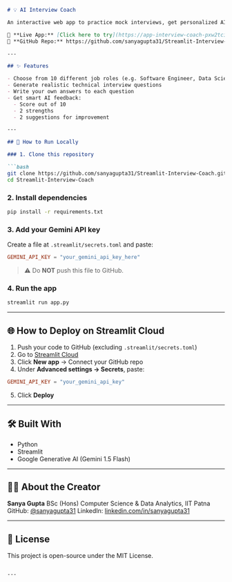 
````markdown
# 💡 AI Interview Coach

An interactive web app to practice mock interviews, get personalized AI feedback, and improve your answers — powered by Google Gemini and Streamlit.

🔗 **Live App:** [Click here to try](https://app-interview-coach-pxw2tcine4ajf8gbzvngvn.streamlit.app/)  
📁 **GitHub Repo:** https://github.com/sanyagupta31/Streamlit-Interview-Coach

---

## ✨ Features

- Choose from 10 different job roles (e.g. Software Engineer, Data Scientist, etc.)
- Generate realistic technical interview questions
- Write your own answers to each question
- Get smart AI feedback:
  - Score out of 10
  - 2 strengths
  - 2 suggestions for improvement

---

## 🚀 How to Run Locally

### 1. Clone this repository

```bash
git clone https://github.com/sanyagupta31/Streamlit-Interview-Coach.git
cd Streamlit-Interview-Coach
````

### 2. Install dependencies

```bash
pip install -r requirements.txt
```

### 3. Add your Gemini API key

Create a file at `.streamlit/secrets.toml` and paste:

```toml
GEMINI_API_KEY = "your_gemini_api_key_here"
```

> ⚠️ Do **NOT** push this file to GitHub.

### 4. Run the app

```bash
streamlit run app.py
```

---

## 🌐 How to Deploy on Streamlit Cloud

1. Push your code to GitHub (excluding `.streamlit/secrets.toml`)
2. Go to [Streamlit Cloud](https://streamlit.io/cloud)
3. Click **New app** → Connect your GitHub repo
4. Under **Advanced settings → Secrets**, paste:

```toml
GEMINI_API_KEY = "your_gemini_api_key"
```

5. Click **Deploy**

---

## 🛠️ Built With

* Python
* Streamlit
* Google Generative AI (Gemini 1.5 Flash)

---

## 🙋‍♀️ About the Creator

**Sanya Gupta**
BSc (Hons) Computer Science & Data Analytics, IIT Patna
GitHub: [@sanyagupta31](https://github.com/sanyagupta31)
LinkedIn: [linkedin.com/in/sanyagupta31](https://www.linkedin.com/in/sanyagupta31)

---

## 📄 License

This project is open-source under the MIT License.

```

---

```
